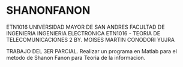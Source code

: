 # SHANONFANON
ETN1016
UNIVERSIDAD MAYOR DE SAN ANDRES
FACULTAD DE INGENIERIA 
INGENIERIA ELECTRONICA
ETN1016 - TEORIA DE TELECOMUNICACIONES 2
BY. MOISES MARTIN CONODORI YUJRA

TRABAJO DEL 3ER PARCIAL.
Realizar un programa en Matlab para el metodo de Shanon Fanon para Teoria de la informacion.
